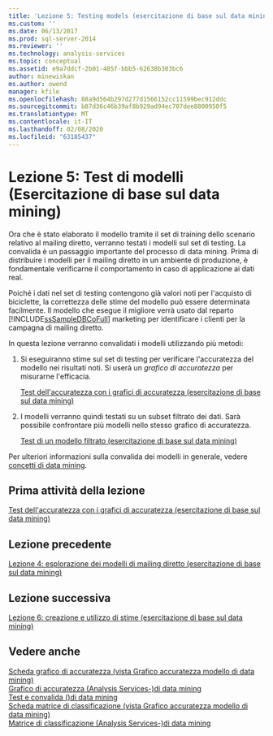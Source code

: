 ```yaml
---
title: 'Lezione 5: Testing models (esercitazione di base sul data mining) | Microsoft Docs'
ms.custom: ''
ms.date: 06/13/2017
ms.prod: sql-server-2014
ms.reviewer: ''
ms.technology: analysis-services
ms.topic: conceptual
ms.assetid: e9a7ddcf-2b01-485f-bbb5-62638b303bc6
author: minewiskan
ms.author: owend
manager: kfile
ms.openlocfilehash: 88a9d564b297d277d1566152cc11599bec912ddc
ms.sourcegitcommit: b87d36c46b39af8b929ad94ec707dee8800950f5
ms.translationtype: MT
ms.contentlocale: it-IT
ms.lasthandoff: 02/08/2020
ms.locfileid: "63185437"
---
```

# <a name="lesson-5-testing-models-basic-data-mining-tutorial"></a>Lezione 5: Test di modelli (Esercitazione di base sul data mining)
  Ora che è stato elaborato il modello tramite il set di training dello scenario relativo al mailing diretto, verranno testati i modelli sul set di testing. La convalida è un passaggio importante del processo di data mining. Prima di distribuire i modelli per il mailing diretto in un ambiente di produzione, è fondamentale verificarne il comportamento in caso di applicazione ai dati real.  
  
 Poiché i dati nel set di testing contengono già valori noti per l'acquisto di biciclette, la correttezza delle stime del modello può essere determinata facilmente. Il modello che esegue il migliore verrà usato dal reparto [!INCLUDE[ssSampleDBCoFull](../includes/sssampledbcofull-md.md)] marketing per identificare i clienti per la campagna di mailing diretto.  
  
 In questa lezione verranno convalidati i modelli utilizzando più metodi:  
  
1.  Si eseguiranno stime sul set di testing per verificare l'accuratezza del modello nei risultati noti. Si userà un *grafico di accuratezza* per misurarne l'efficacia.  
  
     [Test dell'accuratezza con i grafici di accuratezza &#40;esercitazione di base sul data mining&#41;](../../2014/tutorials/testing-accuracy-with-lift-charts-basic-data-mining-tutorial.md)  
  
2.  I modelli verranno quindi testati su un subset filtrato dei dati. Sarà possibile confrontare più modelli nello stesso grafico di accuratezza.  
  
     [Test di un modello filtrato &#40;esercitazione di base sul data mining&#41;](../../2014/tutorials/testing-a-filtered-model-basic-data-mining-tutorial.md)  
  
 Per ulteriori informazioni sulla convalida dei modelli in generale, vedere [concetti di data mining](../../2014/analysis-services/data-mining/data-mining-concepts.md).  
  
## <a name="first-task-in-lesson"></a>Prima attività della lezione  
 [Test dell'accuratezza con i grafici di accuratezza &#40;esercitazione di base sul data mining&#41;](../../2014/tutorials/testing-accuracy-with-lift-charts-basic-data-mining-tutorial.md)  
  
## <a name="previous-lesson"></a>Lezione precedente  
 [Lezione 4: esplorazione dei modelli di mailing diretto &#40;esercitazione di base sul data mining&#41;](../../2014/tutorials/lesson-4-exploring-the-targeted-mailing-models-basic-data-mining-tutorial.md)  
  
## <a name="next-lesson"></a>Lezione successiva  
 [Lezione 6: creazione e utilizzo di stime &#40;esercitazione di base sul data mining&#41;](../../2014/tutorials/lesson-6-creating-and-working-with-predictions-basic-data-mining-tutorial.md)  
  
## <a name="see-also"></a>Vedere anche  
 [Scheda grafico di accuratezza &#40;vista Grafico accuratezza modello di data mining&#41;](../../2014/analysis-services/lift-chart-tab-mining-accuracy-chart-view.md)   
 [Grafico di accuratezza &#40;Analysis Services-&#41;di data mining](../../2014/analysis-services/data-mining/lift-chart-analysis-services-data-mining.md)   
 [Test e convalida &#40;&#41;di data mining](../../2014/analysis-services/data-mining/testing-and-validation-data-mining.md)   
 [Scheda matrice di classificazione &#40;vista Grafico accuratezza modello di data mining&#41;](../../2014/analysis-services/classification-matrix-tab-mining-accuracy-chart-view.md)   
 [Matrice di classificazione &#40;Analysis Services-&#41;di data mining](../../2014/analysis-services/data-mining/classification-matrix-analysis-services-data-mining.md)  
  
  
